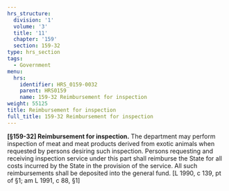 ```yaml
---
hrs_structure:
  division: '1'
  volume: '3'
  title: '11'
  chapter: '159'
  section: 159-32
type: hrs_section
tags:
  - Government
menu:
  hrs:
    identifier: HRS_0159-0032
    parent: HRS0159
    name: 159-32 Reimbursement for inspection
weight: 55125
title: Reimbursement for inspection
full_title: 159-32 Reimbursement for inspection
---
```

**[§159-32] Reimbursement for inspection.** The department may perform inspection of meat and meat products derived from exotic animals when requested by persons desiring such inspection. Persons requesting and receiving inspection service under this part shall reimburse the State for all costs incurred by the State in the provision of the service. All such reimbursements shall be deposited into the general fund. [L 1990, c 139, pt of §1; am L 1991, c 88, §1]